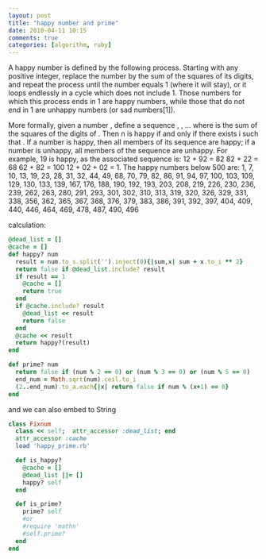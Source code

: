 ```yaml
---
layout: post
title: "happy number and prime"
date: 2010-04-11 10:15
comments: true
categories: [algorithm, ruby]
---
```

A happy number is defined by the following process. Starting with any positive integer, replace the number by the sum of the squares of its digits, and repeat the process until the number equals 1 (where it will stay), or it loops endlessly in a cycle which does not include 1. Those numbers for which this process ends in 1 are happy numbers, while those that do not end in 1 are unhappy numbers (or sad numbers[1]).

More formally, given a number , define a sequence , , ... where  is the sum of the squares of the digits of . Then n is happy if and only if there exists i such that .
If a number is happy, then all members of its sequence are happy; if a number is unhappy, all members of the sequence are unhappy.
For example, 19 is happy, as the associated sequence is:
12 + 92 = 82
82 + 22 = 68
62 + 82 = 100
12 + 02 + 02 = 1.
The happy numbers below 500 are:
1, 7, 10, 13, 19, 23, 28, 31, 32, 44, 49, 68, 70, 79, 82, 86, 91, 94, 97, 100, 103, 109, 129, 130, 133, 139, 167, 176, 188, 190, 192, 193, 203, 208, 219, 226, 230, 236, 239, 262, 263, 280, 291, 293, 301, 302, 310, 313, 319, 320, 326, 329, 331, 338, 356, 362, 365, 367, 368, 376, 379, 383, 386, 391, 392, 397, 404, 409, 440, 446, 464, 469, 478, 487, 490, 496 

calculation:

```ruby
@dead_list = []
@cache = []
def happy? num
  result = num.to_s.split('').inject(0){|sum,x| sum + x.to_i ** 2}
  return false if @dead_list.include? result
  if result == 1
    @cache = [] 
    return true
  end
  if @cache.include? result
    @dead_list << result
    return false 
  end
  @cache << result
  return happy?(result)
end

def prime? num
  return false if (num % 2 == 0) or (num % 3 == 0) or (num % 5 == 0)
  end_num = Math.sqrt(num).ceil.to_i
  (2..end_num).to_a.each{|x| return false if num % (x+1) == 0}
end
```
and we can also embed to String

```ruby
class Fixnum
  class << self;  attr_accessor :dead_list; end
  attr_accessor :cache
  load 'happy_prime.rb'

  def is_happy?
    @cache = []
    @dead_list ||= []
    happy? self
  end

  def is_prime?
    prime? self
    #or
    #require 'mathn'
    #self.prime?
  end
end
```
